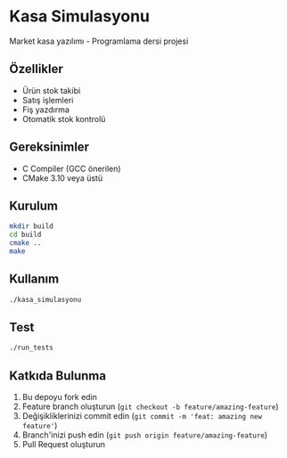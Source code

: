 # Kasa Simulasyonu

Market kasa yazılımı - Programlama dersi projesi

## Özellikler

- Ürün stok takibi
- Satış işlemleri
- Fiş yazdırma
- Otomatik stok kontrolü

## Gereksinimler

- C Compiler (GCC önerilen)
- CMake 3.10 veya üstü

## Kurulum

```bash
mkdir build
cd build
cmake ..
make
```

## Kullanım

```bash
./kasa_simulasyonu
```

## Test

```bash
./run_tests
```

## Katkıda Bulunma

1. Bu depoyu fork edin
2. Feature branch oluşturun (`git checkout -b feature/amazing-feature`)
3. Değişikliklerinizi commit edin (`git commit -m 'feat: amazing new feature'`)
4. Branch'inizi push edin (`git push origin feature/amazing-feature`)
5. Pull Request oluşturun